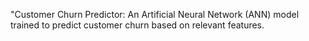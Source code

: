 
"Customer Churn Predictor: An Artificial Neural Network (ANN) model trained to predict customer churn based on relevant features.

